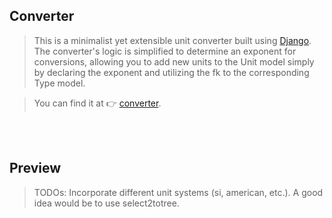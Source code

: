 ## Converter

> This is a minimalist yet extensible unit converter built using [Django](https://github.com/django/django).
> The converter's logic is simplified to determine an exponent for conversions, allowing you to add new units
> to the Unit model simply by declaring the exponent and utilizing the fk to the corresponding
> Type model.

> You can find it at 👉 [converter]().




<br></br>
## Preview


> TODOs: Incorporate different unit systems (si, american, etc.). 
> A good idea would be to use select2totree.
